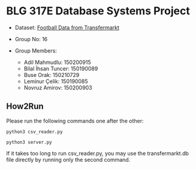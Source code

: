 # BLG 317E Database Systems Project

* Dataset: [Football Data from Transfermarkt](https://www.kaggle.com/datasets/davidcariboo/player-scores/versions/194?select=clubs.csv)

* Group No: 16

* Group Members:
  * Adil Mahmudlu: 150200915
  * Bilal İhsan Tuncer: 150190089
  * Buse Orak: 150210729
  * Leminur Çelik: 150190085
  * Novruz Amirov: 150200903

## How2Run

Please run the following commands one after the other:

`python3 csv_reader.py`

`python3 server.py`

If it takes too long to run csv_reader.py, you may use the transfermarkt.db file directly by running only the second command.
